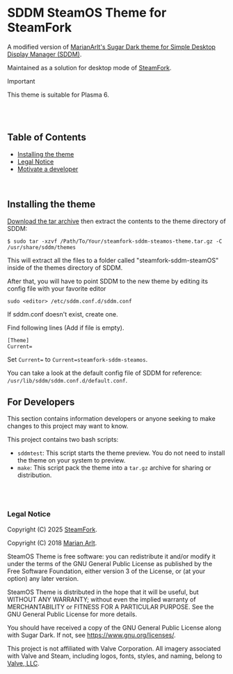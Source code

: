 
# SDDM SteamOS Theme for SteamFork
A modified version of [MarianArlt's Sugar Dark theme for Simple Desktop Display Manager (SDDM)](https://github.com/MarianArlt/sddm-sugar-dark). 

Maintained as a solution for desktop mode of [SteamFork](https://github.com/steamfork).

> [!IMPORTANT]
> This theme is suitable for Plasma 6.

<br>
<br>

## Table of Contents
<!-- * [Dependencies](https://github.com/JiayuanWen/steamfork-sddm-steamos-theme#dependencies) -->
* [Installing the theme](https://github.com/JiayuanWen/steamfork-sddm-steamos-theme#installing-the-theme)
* [Legal Notice](https://github.com/JiayuanWen/steamfork-sddm-steamos-theme#legal-notice)
* [Motivate a developer](https://github.com/JiayuanWen/steamfork-sddm-steamos-theme#motivate-a-developer)
<br>

<!-- ## Dependencies

* [`sddm (Version >= 0.18.0)`](https://github.com/sddm/sddm)
* [`qt5 (Version >= 5.11.0)`](http://doc.qt.io/qt-5/index.html) 
* [`qt5-quickcontrols2 (Version >= 5.11.0)`](http://doc.qt.io/qt-5/qtquickcontrols2-index.html) 
* [`qt5-svg (Version >= 5.11.0)`](https://doc.qt.io/qt-5/qtsvg-index.html) -->

## Installing the theme

[Download the tar archive](https://github.com/JiayuanWen/steamfork-sddm-steamos-theme/releases) then extract the contents to the theme directory of SDDM:
```
$ sudo tar -xzvf /Path/To/Your/steamfork-sddm-steamos-theme.tar.gz -C /usr/share/sddm/themes
```
This will extract all the files to a folder called "steamfork-sddm-steamOS" inside of the themes directory of SDDM.  

After that, you will have to point SDDM to the new theme by editing its config file with your favorite editor
```
sudo <editor> /etc/sddm.conf.d/sddm.conf
```
If sddm.conf doesn't exist, create one.

Find following lines (Add if file is empty).
```
[Theme]
Current=
```
Set `Current=` to `Current=steamfork-sddm-steamos`.

You can take a look at the default config file of SDDM for reference: `/usr/lib/sddm/sddm.conf.d/default.conf`.  

<!--
### (Optional) Enable background changing

Background can be made to change after each boot with the backgroundChanger.sh script in the theme folder. To enable this feature, first make sure the script is executable.
```
$ sudo chmod +x /usr/share/sddm/themes/sugar-steamOS/backgroundChanger.sh
```
Now, edit the script with your favorite editor (vim/nano/kwrite/gedit/etc...)
```
$ sudo <editor> /usr/share/sddm/themes/sugar-steamOS/backgroundChanger.sh
```
Find the variable `ROOTPASSWORD` and set it to your sudo/root password. Save the file afterward.

Make backgroundChanger.sh autostart on boot or after login. Depending on your DE, you might have an app or feature that manages startup applications (Ex. KDE Plasma has Autostart, Cinnamon has Startup Application, XFCE has Session and Startup), add a new startup app with path to `usr/share/sddm/themes/sugar-steamOS/backgroundChanger.sh`. If you don't have such, you can follow [this tutorial](https://www.baeldung.com/linux/run-script-on-startup) on how to set up a startup script/application.
-->

## For Developers
This section contains information developers or anyone seeking to make changes to this project may want to know.

This project contains two bash scripts:
* `sddmtest`: This script starts the theme preview. You do not need to install the theme on your system to preview.
* `make`: This script pack the theme into a `tar.gz` archive for sharing or distribution.


<br>
<br>

### Legal Notice

Copyright (C) 2025 [SteamFork](https://github.com/SteamFork).

Copyright (C) 2018 [Marian Arlt](https://github.com/MarianArlt).  

SteamOS Theme is free software: you can redistribute it and/or modify it under the terms of the GNU General Public License as published by the Free Software Foundation, either version 3 of the License, or (at your option) any later version.  

SteamOS Theme is distributed in the hope that it will be useful, but WITHOUT ANY WARRANTY; without even the implied warranty of MERCHANTABILITY or FITNESS FOR A PARTICULAR PURPOSE. See the GNU General Public License for more details.  

You should have received a copy of the GNU General Public License along with Sugar Dark. If not, see <https://www.gnu.org/licenses/>.

This project is not affiliated with Valve Corporation. All imagery associated with Valve and Steam, including logos, fonts, styles, and naming, belong to [Valve, LLC](https://www.valvesoftware.com/en/). 


